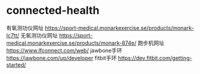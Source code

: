 # connected-health

有氧测功仪网址 https://sport-medical.monarkexercise.se/products/monark-lc7tt/
无氧测功仪网址 https://sport-medical.monarkexercise.se/products/monark-874e/
跑步机网址 https://www.lfconnect.com/web/
jawbone手环 https://jawbone.com/up/developer
fitbit手环 https://dev.fitbit.com/getting-started/
